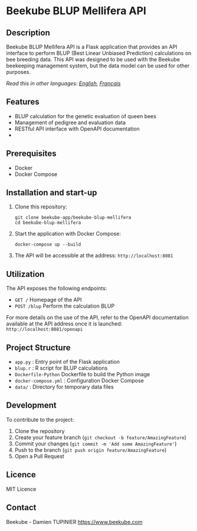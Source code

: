 # Beekube BLUP Mellifera API

## Description
Beekube BLUP Mellifera API is a Flask application that provides an API interface to perform BLUP (Best Linear Unbiased Prediction) calculations on bee breeding data. This API was designed to be used with the Beekube beekeeping management system, but the data model can be used for other purposes.


*Read this in other languages: [English](README.md), [Français](README.fr.md)*


## Features
- BLUP calculation for the genetic evaluation of queen bees
- Management of pedigree and evaluation data
- RESTful API interface with OpenAPI documentation
- 
## Prerequisites
- Docker
- Docker Compose

## Installation and start-up
1. Clone this repository:
   ```
   git clone beekube-app/beekube-blup-mellifera
   cd beekube-blup-mellifera
   ```

2. Start the application with Docker Compose:
   ```
   docker-compose up --build
   ```

3. The API will be accessible at the address: `http://localhost:8081`

## Utilization
The API exposes the following endpoints:

- `GET /` Homepage of the API
- `POST /blup` Perform the calculation BLUP

For more details on the use of the API, refer to the OpenAPI documentation available at the API address once it is launched:
`http://localhost:8081/openapi`

## Project Structure
- `app.py` : Entry point of the Flask application
- `blup.r` : R script for BLUP calculations
- `Dockerfile-Python` Dockerfile to build the Python image
- `docker-compose.yml` : Configuration Docker Compose
- `data/` : Directory for temporary data files

## Development
To contribute to the project:

1. Clone the repository
2. Create your feature branch (`git checkout -b feature/AmazingFeature`)
3. Commit your changes (`git commit -m 'Add some AmazingFeature'`)
4. Push to the branch (`git push origin feature/AmazingFeature`)
5. Open a Pull Request

## Licence
MIT Licence

## Contact
Beekube - Damien TUPINIER
https://www.beekube.com